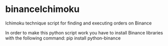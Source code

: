 # binanceIchimoku
Ichimoku technique script for finding and executing orders on Binance

In order to make this python script work you have to install Binance libraries with the following command:
pip install python-binance
